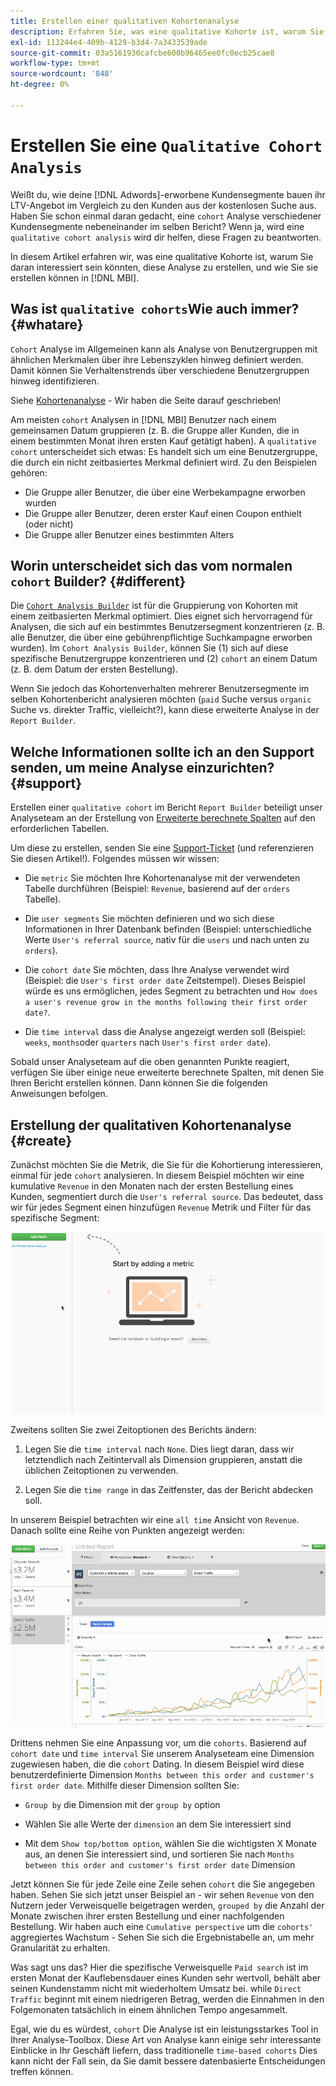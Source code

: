 ```yaml
---
title: Erstellen einer qualitativen Kohortenanalyse
description: Erfahren Sie, was eine qualitative Kohorte ist, warum Sie an der Erstellung dieser Analyse interessiert sein könnten und wie Sie sie erstellen können in [!DNL MBI].
exl-id: 113244e4-409b-4129-b3d4-7a3433539ade
source-git-commit: 03a5161930cafcbe600b96465ee0fc0ecb25cae8
workflow-type: tm+mt
source-wordcount: '848'
ht-degree: 0%

---
```


# Erstellen Sie eine `Qualitative Cohort Analysis`

Weißt du, wie deine [!DNL Adwords]-erworbene Kundensegmente bauen ihr LTV-Angebot im Vergleich zu den Kunden aus der kostenlosen Suche aus. Haben Sie schon einmal daran gedacht, eine `cohort` Analyse verschiedener Kundensegmente nebeneinander im selben Bericht? Wenn ja, wird eine `qualitative cohort analysis` wird dir helfen, diese Fragen zu beantworten.

In diesem Artikel erfahren wir, was eine qualitative Kohorte ist, warum Sie daran interessiert sein könnten, diese Analyse zu erstellen, und wie Sie sie erstellen können in [!DNL MBI].

## Was ist `qualitative cohorts`Wie auch immer? {#whatare}

`Cohort` Analyse im Allgemeinen kann als Analyse von Benutzergruppen mit ähnlichen Merkmalen über ihre Lebenszyklen hinweg definiert werden. Damit können Sie Verhaltenstrends über verschiedene Benutzergruppen hinweg identifizieren.

Siehe [Kohortenanalyse](https://www.cohortanalysis.com/) - Wir haben die Seite darauf geschrieben!

Am meisten `cohort` Analysen in [!DNL MBI] Benutzer nach einem gemeinsamen Datum gruppieren (z. B. die Gruppe aller Kunden, die in einem bestimmten Monat ihren ersten Kauf getätigt haben). A `qualitative cohort` unterscheidet sich etwas: Es handelt sich um eine Benutzergruppe, die durch ein nicht zeitbasiertes Merkmal definiert wird. Zu den Beispielen gehören:

* Die Gruppe aller Benutzer, die über eine Werbekampagne erworben wurden
* Die Gruppe aller Benutzer, deren erster Kauf einen Coupon enthielt (oder nicht)
* Die Gruppe aller Benutzer eines bestimmten Alters

## Worin unterscheidet sich das vom normalen `cohort` Builder? {#different}

Die [`Cohort Analysis Builder`](../dev-reports/cohort-rpt-bldr.md) ist für die Gruppierung von Kohorten mit einem zeitbasierten Merkmal optimiert. Dies eignet sich hervorragend für Analysen, die sich auf ein bestimmtes Benutzersegment konzentrieren (z. B. alle Benutzer, die über eine gebührenpflichtige Suchkampagne erworben wurden). Im `Cohort Analysis Builder`, können Sie (1) sich auf diese spezifische Benutzergruppe konzentrieren und (2) `cohort` an einem Datum (z. B. dem Datum der ersten Bestellung).

Wenn Sie jedoch das Kohortenverhalten mehrerer Benutzersegmente im selben Kohortenbericht analysieren möchten (`paid` Suche versus `organic` Suche vs. direkter Traffic, vielleicht?), kann diese erweiterte Analyse in der `Report Builder`.

## Welche Informationen sollte ich an den Support senden, um meine Analyse einzurichten? {#support}

Erstellen einer `qualitative cohort` im Bericht `Report Builder` beteiligt unser Analyseteam an der Erstellung von [Erweiterte berechnete Spalten](../data-warehouse-mgr/creating-calculated-columns.md) auf den erforderlichen Tabellen.

Um diese zu erstellen, senden Sie eine [Support-Ticket](../../guide-overview.md) (und referenzieren Sie diesen Artikel!). Folgendes müssen wir wissen:

* Die `metric` Sie möchten Ihre Kohortenanalyse mit der verwendeten Tabelle durchführen (Beispiel: `Revenue`, basierend auf der `orders` Tabelle).

* Die `user segments` Sie möchten definieren und wo sich diese Informationen in Ihrer Datenbank befinden (Beispiel: unterschiedliche Werte `User's referral source`, nativ für die `users` und nach unten zu `orders`).

* Die `cohort date` Sie möchten, dass Ihre Analyse verwendet wird (Beispiel: die `User's first order date` Zeitstempel). Dieses Beispiel würde es uns ermöglichen, jedes Segment zu betrachten und `How does a user's revenue grow in the months following their first order date?`.

* Die `time interval` dass die Analyse angezeigt werden soll (Beispiel: `weeks`, `months`oder `quarters` nach `User's first order date`).

Sobald unser Analyseteam auf die oben genannten Punkte reagiert, verfügen Sie über einige neue erweiterte berechnete Spalten, mit denen Sie Ihren Bericht erstellen können. Dann können Sie die folgenden Anweisungen befolgen.

## Erstellung der qualitativen Kohortenanalyse {#create}

Zunächst möchten Sie die Metrik, die Sie für die Kohortierung interessieren, einmal für jede `cohort` analysieren. In diesem Beispiel möchten wir eine kumulative `Revenue` in den Monaten nach der ersten Bestellung eines Kunden, segmentiert durch die `User's referral source`. Das bedeutet, dass wir für jedes Segment einen hinzufügen `Revenue` Metrik und Filter für das spezifische Segment:

![](../../assets/qualcohort1.gif)

Zweitens sollten Sie zwei Zeitoptionen des Berichts ändern:

1. Legen Sie die `time interval` nach `None`. Dies liegt daran, dass wir letztendlich nach Zeitintervall als Dimension gruppieren, anstatt die üblichen Zeitoptionen zu verwenden.

1. Legen Sie die `time range` in das Zeitfenster, das der Bericht abdecken soll.

In unserem Beispiel betrachten wir eine `all time` Ansicht von `Revenue`. Danach sollte eine Reihe von Punkten angezeigt werden:

![](../../assets/qualcohort2.gif)

Drittens nehmen Sie eine Anpassung vor, um die `cohorts`. Basierend auf `cohort date` und `time interval` Sie unserem Analyseteam eine Dimension zugewiesen haben, die die `cohort` Dating. In diesem Beispiel wird diese benutzerdefinierte Dimension `Months between this order and customer's first order date`. Mithilfe dieser Dimension sollten Sie:

* `Group by` die Dimension mit der `group by` option

* Wählen Sie alle Werte der `dimension` an dem Sie interessiert sind

* Mit dem `Show top/bottom option`, wählen Sie die wichtigsten X Monate aus, an denen Sie interessiert sind, und sortieren Sie nach `Months between this order and customer's first order date` Dimension

Jetzt können Sie für jede Zeile eine Zeile sehen `cohort` die Sie angegeben haben. Sehen Sie sich jetzt unser Beispiel an - wir sehen `Revenue` von den Nutzern jeder Verweisquelle beigetragen werden, `grouped by` die Anzahl der Monate zwischen ihrer ersten Bestellung und einer nachfolgenden Bestellung. Wir haben auch eine `Cumulative perspective` um die `cohorts'` aggregiertes Wachstum - Sehen Sie sich die Ergebnistabelle an, um mehr Granularität zu erhalten.

Was sagt uns das? Hier die spezifische Verweisquelle `Paid search` ist im ersten Monat der Kauflebensdauer eines Kunden sehr wertvoll, behält aber seinen Kundenstamm nicht mit wiederholtem Umsatz bei. while `Direct Traffic` beginnt mit einem niedrigeren Betrag, werden die Einnahmen in den Folgemonaten tatsächlich in einem ähnlichen Tempo angesammelt.

Egal, wie du es würdest, `cohort` Die Analyse ist ein leistungsstarkes Tool in Ihrer Analyse-Toolbox. Diese Art von Analyse kann einige sehr interessante Einblicke in Ihr Geschäft liefern, dass traditionelle `time-based cohorts` Dies kann nicht der Fall sein, da Sie damit bessere datenbasierte Entscheidungen treffen können.
